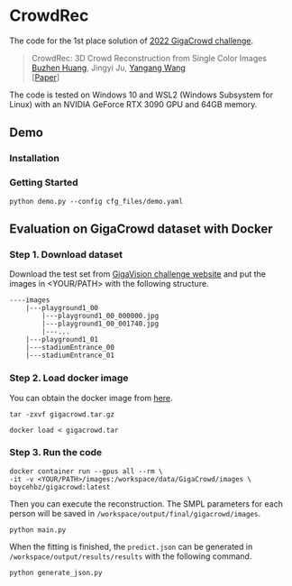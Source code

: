# CrowdRec

The code for the 1st place solution of [2022 GigaCrowd challenge](https://gigavision.cn/track/track/?nav=GigaCrowd&type=nav&t=1678150678599).<br>

> CrowdRec: 3D Crowd Reconstruction from Single Color Images<br>
> [Buzhen Huang](http://www.buzhenhuang.com/), Jingyi Ju, [Yangang Wang](https://www.yangangwang.com/#me)<br>
> \[[Paper](https://arxiv.org/pdf/2110.10355.pdf)\]<br>

The code is tested on Windows 10 and WSL2 (Windows Subsystem for Linux) with an NVIDIA GeForce RTX 3090 GPU and 64GB memory.<br>

## Demo

### Installation

### Getting Started
```
python demo.py --config cfg_files/demo.yaml
```


## Evaluation on GigaCrowd dataset with Docker

### Step 1. Download dataset
Download the test set from [GigaVision challenge website](https://www.gigavision.cn/track/track?nav=GigaCrowd&type=nav) and put the images in <YOUR/PATH> with the following structure.

```
----images
    |---playground1_00
        |---playground1_00_000000.jpg
        |---playground1_00_001740.jpg
        |---...
    |---playground1_01
    |---stadiumEntrance_00
    |---stadiumEntrance_01
```

### Step 2. Load docker image
You can obtain the docker image from [here](https://pan.baidu.com/s/1Ye9VQ3vOx4qahSOdY81q4w?pwd=k77l).
```
tar -zxvf gigacrowd.tar.gz
```
```
docker load < gigacrowd.tar
```

### Step 3. Run the code
```
docker container run --gpus all --rm \
-it -v <YOUR/PATH>/images:/workspace/data/GigaCrowd/images \
boycehbz/gigacrowd:latest
```
Then you can execute the reconstruction. The SMPL parameters for each person will be saved in ```/workspace/output/final/gigacrowd/images```.
```
python main.py
```

When the fitting is finished, the ```predict.json``` can be generated in ```/workspace/output/results/results``` with the following command.
```
python generate_json.py
```
